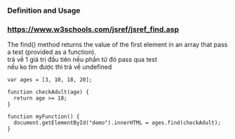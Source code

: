 ### Definition and Usage  
### https://www.w3schools.com/jsref/jsref_find.asp
The find() method returns the value of the first element in an array that pass a test (provided as a function).  
trả về 1 giá trị đầu tiên nếu phần tử đó pass qua test  
nếu ko tìm được thì trả về undefined  
```
var ages = [3, 10, 18, 20];

function checkAdult(age) {
  return age >= 18;
}

function myFunction() {
  document.getElementById("demo").innerHTML = ages.find(checkAdult);
}
```


